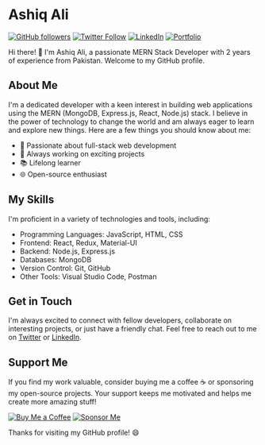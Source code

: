 # Ashiq Ali

[![GitHub followers](https://img.shields.io/github/followers/ashiqali?style=social)](https://github.com/ashiqali)
[![Twitter Follow](https://img.shields.io/twitter/follow/your-twitter?style=social)](https://twitter.com/your-twitter)
[![LinkedIn](https://img.shields.io/badge/LinkedIn-Connect-blue)](https://www.linkedin.com/in/ashiq-ali-full-stack)
[![Portfolio](https://img.shields.io/badge/Portfolio-Visit-ff69b4)](https://your-portfolio.com)

Hi there! 👋 I'm Ashiq Ali, a passionate MERN Stack Developer with 2 years of experience from Pakistan. Welcome to my GitHub profile.

## About Me

I'm a dedicated developer with a keen interest in building web applications using the MERN (MongoDB, Express.js, React, Node.js) stack. I believe in the power of technology to change the world and am always eager to learn and explore new things. Here are a few things you should know about me:

- 🌟 Passionate about full-stack web development
- 🚀 Always working on exciting projects
- 📚 Lifelong learner
- 🌐 Open-source enthusiast


## My Skills

I'm proficient in a variety of technologies and tools, including:

- Programming Languages: JavaScript, HTML, CSS
- Frontend: React, Redux, Material-UI
- Backend: Node.js, Express.js
- Databases: MongoDB
- Version Control: Git, GitHub
- Other Tools: Visual Studio Code, Postman

## Get in Touch

I'm always excited to connect with fellow developers, collaborate on interesting projects, or just have a friendly chat. Feel free to reach out to me on [Twitter](https://twitter.com/your-twitter) or [LinkedIn](https://www.linkedin.com/in/ashiq-ali/).

## Support Me

If you find my work valuable, consider buying me a coffee ☕️ or sponsoring my open-source projects. Your support keeps me motivated and helps me create more amazing stuff!

[![Buy Me a Coffee](https://img.shields.io/badge/Buy%20Me%20a%20Coffee-Donate-ffdd00)](https://buymeacoffee.com/ashiqali)
[![Sponsor Me](https://img.shields.io/badge/Sponsor-Support-ff69b4)](https://github.com/sponsors/ashiqali)

Thanks for visiting my GitHub profile! 😄
